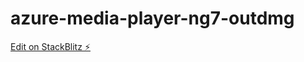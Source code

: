 # azure-media-player-ng7-outdmg

[Edit on StackBlitz ⚡️](https://stackblitz.com/edit/azure-media-player-ng7-outdmg)